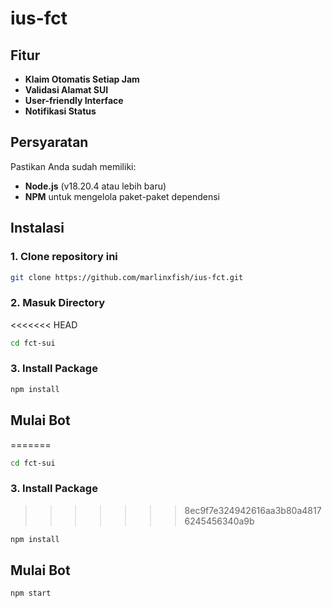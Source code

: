 # ius-fct

## Fitur

- **Klaim Otomatis Setiap Jam**
- **Validasi Alamat SUI**
- **User-friendly Interface**
- **Notifikasi Status**

## Persyaratan

Pastikan Anda sudah memiliki:

- **Node.js** (v18.20.4 atau lebih baru)
- **NPM** untuk mengelola paket-paket dependensi

## Instalasi

### 1. Clone repository ini

```bash
git clone https://github.com/marlinxfish/ius-fct.git
```

### 2. Masuk Directory
<<<<<<< HEAD

```bash
cd fct-sui
```

### 3. Install Package

```bash
npm install
```

## Mulai Bot
=======
```bash
cd fct-sui
```

### 3. Install Package
>>>>>>> 8ec9f7e324942616aa3b80a48176245456340a9b

```bash
npm install
```

## Mulai Bot
```bash
npm start
```
